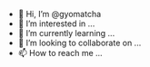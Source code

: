 - 👋 Hi, I’m @gyomatcha
- 👀 I’m interested in ...
- 🌱 I’m currently learning ...
- 💞️ I’m looking to collaborate on ...
- 📫 How to reach me ...

<!---
gyomatcha/gyomatcha is a ✨ special ✨ repository because its `README.md` (this file) appears on your GitHub profile.
You can click the Preview link to take a look at your changes.
--->
